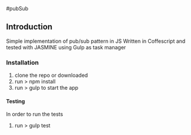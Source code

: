 #pubSub

## Introduction
Simple implementation of pub/sub pattern in JS
Written in Coffescript and tested with JASMINE using Gulp as task manager


### Installation

1. clone the repo or downloaded
2. run > npm install
3. run > gulp to start the app

#### Testing
In order to run the tests
1.  run > gulp test
